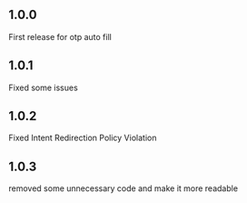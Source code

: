 ## 1.0.0

First release for otp auto fill

## 1.0.1

Fixed some issues

## 1.0.2

Fixed Intent Redirection Policy Violation

## 1.0.3

removed some unnecessary code and make it more readable